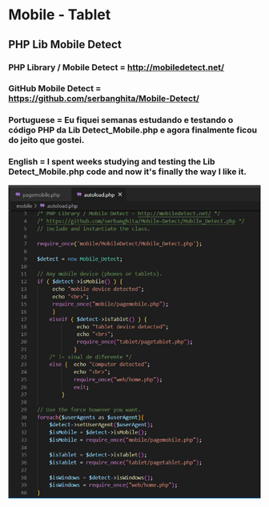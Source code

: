 # Mobile - Tablet

## PHP Lib Mobile Detect

### PHP Library / Mobile Detect = http://mobiledetect.net/ 

### GitHub Mobile Detect = https://github.com/serbanghita/Mobile-Detect/

### Portuguese = Eu fiquei semanas estudando e testando o código PHP da Lib Detect_Mobile.php e agora finalmente ficou do jeito que gostei.

### English = I spent weeks studying and testing the Lib Detect_Mobile.php code and now it's finally the way I like it.

<img src="mobile-detect.jpg" width="700px">

